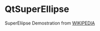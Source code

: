 # QtSuperEllipse

SuperEliipse Demostration from [WIKIPEDIA](https://en.wikipedia.org/wiki/Superellipse)